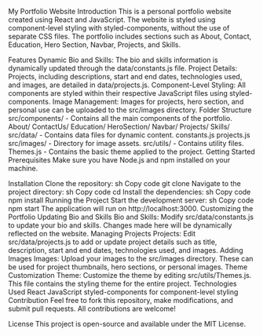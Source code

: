 My Portfolio Website
Introduction
This is a personal portfolio website created using React and JavaScript. The website is styled using component-level styling with styled-components, without the use of separate CSS files. The portfolio includes sections such as About, Contact, Education, Hero Section, Navbar, Projects, and Skills.

Features
Dynamic Bio and Skills: The bio and skills information is dynamically updated through the data/constants.js file.
Project Details: Projects, including descriptions, start and end dates, technologies used, and images, are detailed in data/projects.js.
Component-Level Styling: All components are styled within their respective JavaScript files using styled-components.
Image Management: Images for projects, hero section, and personal use can be uploaded to the src/images directory.
Folder Structure
src/components/ - Contains all the main components of the portfolio.
About/
ContactUs/
Education/
HeroSection/
Navbar/
Projects/
Skills/
src/data/ - Contains data files for dynamic content.
constants.js
projects.js
src/images/ - Directory for image assets.
src/utils/ - Contains utility files.
Themes.js - Contains the basic theme applied to the project.
Getting Started
Prerequisites
Make sure you have Node.js and npm installed on your machine.

Installation
Clone the repository:
sh
Copy code
git clone <repository-url>
Navigate to the project directory:
sh
Copy code
cd <project-directory>
Install the dependencies:
sh
Copy code
npm install
Running the Project
Start the development server:
sh
Copy code
npm start
The application will run on http://localhost:3000.
Customizing the Portfolio
Updating Bio and Skills
Bio and Skills: Modify src/data/constants.js to update your bio and skills. Changes made here will be dynamically reflected on the website.
Managing Projects
Projects: Edit src/data/projects.js to add or update project details such as title, description, start and end dates, technologies used, and images.
Adding Images
Images: Upload your images to the src/images directory. These can be used for project thumbnails, hero sections, or personal images.
Theme Customization
Theme: Customize the theme by editing src/utils/Themes.js. This file contains the styling theme for the entire project.
Technologies Used
React
JavaScript
styled-components for component-level styling
Contribution
Feel free to fork this repository, make modifications, and submit pull requests. All contributions are welcome!

License
This project is open-source and available under the MIT License.

